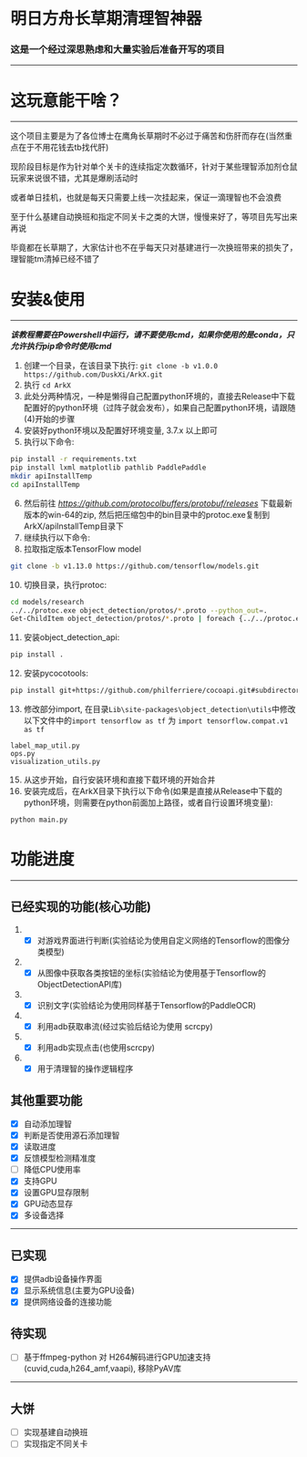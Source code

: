 # 明日方舟长草期清理智神器

### 这是一个经过深思熟虑和大量实验后准备开写的项目

 
---

# 这玩意能干啥？

---

这个项目主要是为了各位博士在鹰角长草期时不必过于痛苦和伤肝而存在(当然重点在于不用花钱去tb找代肝)

现阶段目标是作为针对单个关卡的连续指定次数循环，针对于某些理智添加剂仓鼠玩家来说很不错，尤其是爆刷活动时

或者单日挂机，也就是每天只需要上线一次挂起来，保证一滴理智也不会浪费

至于什么基建自动换班和指定不同关卡之类的大饼，慢慢来好了，等项目先写出来再说

毕竟都在长草期了，大家估计也不在乎每天只对基建进行一次换班带来的损失了，理智能tm清掉已经不错了

# 安装&使用

---

***该教程需要在Powershell中运行，请不要使用cmd，如果你使用的是conda，只允许执行pip命令时使用cmd***

1. 创建一个目录，在该目录下执行: `git clone -b v1.0.0 https://github.com/DuskXi/ArkX.git`
2. 执行 `cd ArkX`
3. 此处分两种情况，一种是懒得自己配置python环境的，直接去Release中下载配置好的python环境（过阵子就会发布），如果自己配置python环境，请跟随(4)开始的步骤
4. 安装好python环境以及配置好环境变量, 3.7.x 以上即可
5. 执行以下命令:

```bash
pip install -r requirements.txt
pip install lxml matplotlib pathlib PaddlePaddle
mkdir apiInstallTemp
cd apiInstallTemp
```

6. 然后前往 *https://github.com/protocolbuffers/protobuf/releases* 下载最新版本的win-64的zip,
   然后把压缩包中的bin目录中的protoc.exe复制到ArkX/apiInstallTemp目录下
7. 继续执行以下命令:
8. 拉取指定版本TensorFlow model

```bash
git clone -b v1.13.0 https://github.com/tensorflow/models.git
```

10. 切换目录，执行protoc:

```bash
cd models/research
../../protoc.exe object_detection/protos/*.proto --python_out=.
Get-ChildItem object_detection/protos/*.proto | foreach {../../protoc.exe "object_detection/protos/$($_.Name)" --python_out=.}
```

11. 安装object_detection_api:

```bash
pip install .
```

12. 安装pycocotools:

```bash
pip install git+https://github.com/philferriere/cocoapi.git#subdirectory=PythonAPI
```
13. 修改部分import, 在目录`Lib\site-packages\object_detection\utils`中修改以下文件中的`import tensorflow as tf` 为 `import tensorflow.compat.v1 as tf`
```
label_map_util.py
ops.py
visualization_utils.py
```

15. 从这步开始，自行安装环境和直接下载环境的开始合并
16. 安装完成后，在ArkX目录下执行以下命令(如果是直接从Release中下载的python环境，则需要在python前面加上路径，或者自行设置环境变量):

```bash
python main.py
```

# 功能进度

---

## 已经实现的功能(核心功能)

1.
    - [X] 对游戏界面进行判断(实验结论为使用自定义网络的Tensorflow的图像分类模型)

2.
    - [X] 从图像中获取各类按钮的坐标(实验结论为使用基于Tensorflow的ObjectDetectionAPI库)

3.
    - [X] 识别文字(实验结论为使用同样基于Tensorflow的PaddleOCR)

4.
    - [X] 利用adb获取串流(经过实验后结论为使用 scrcpy)

5.
    - [X] 利用adb实现点击(也使用scrcpy)

6.
    - [X] 用于清理智的操作逻辑程序

## 其他重要功能

- [X] 自动添加理智
- [X] 判断是否使用源石添加理智
- [X] 读取进度
- [X] 反馈模型检测精准度
- [ ] 降低CPU使用率
- [X] 支持GPU
- [X] 设置GPU显存限制
- [X] GPU动态显存
- [X] 多设备选择

---

## 已实现

- [X] 提供adb设备操作界面
- [X] 显示系统信息(主要为GPU设备)
- [X] 提供网络设备的连接功能

## 待实现

- [ ] 基于ffmpeg-python 对 H264解码进行GPU加速支持(cuvid,cuda,h264_amf,vaapi), 移除PyAV库

---

## 大饼

- [ ] 实现基建自动换班
- [ ] 实现指定不同关卡